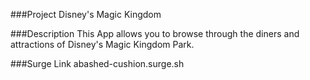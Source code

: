 ###Project
Disney's Magic Kingdom

###Description
This App allows you to browse through the diners and attractions of Disney's Magic Kingdom Park.

###Surge Link
abashed-cushion.surge.sh

